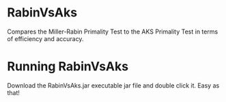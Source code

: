 RabinVsAks
==========

Compares the Miller-Rabin Primality Test to the AKS Primality Test in terms of efficiency and accuracy.


Running RabinVsAks
==================

Download the RabinVsAks.jar executable jar file and double click it. Easy as that!

